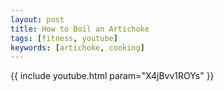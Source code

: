 ```yaml
---
layout: post
title: How to Boil an Artichoke
tags: [fitness, youtube]
keywords: [artichoke, cooking]
---
```


{{ include youtube.html param="X4jBvv1ROYs" }}
